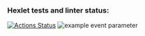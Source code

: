 ### Hexlet tests and linter status:
[![Actions Status](https://github.com/Alexandr-Kuzmin13/java-project-71/workflows/hexlet-check/badge.svg)](https://github.com/Alexandr-Kuzmin13/java-project-71/actions)
![example event parameter](https://github.com/Alexandr-Kuzmin13/java-project-71/actions/workflows/hexlet-check.yml/badge.svg?event=push)
